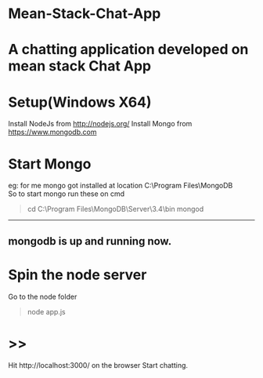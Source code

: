 # Mean-Stack-Chat-App
A chatting application developed on mean stack 
Chat App
============
Setup(Windows X64)
============

Install NodeJs from http://nodejs.org/
Install Mongo from https://www.mongodb.com

# Start Mongo
eg: for me mongo got installed at location C:\Program Files\MongoDB\
So to start mongo run these on cmd

>cd C:\Program Files\MongoDB\Server\3.4\bin
> mongod
----------
mongodb is up and running now.
----------
# Spin the node server
 Go to the node folder 
 > node app.js
 
# >>
Hit http://localhost:3000/ on the browser
Start chatting. 
